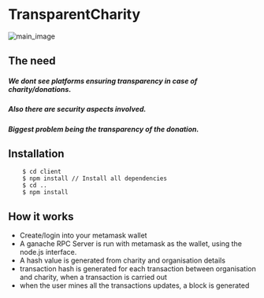 # TransparentCharity

![main_image](https://blog.justgiving.com/wp-content/uploads/2020/09/Transparency-iStock-photo-paid-for_21-1.jpg)

## The need

##### We dont see platforms ensuring transparency in case of charity/donations.
##### Also there are security aspects involved.
##### Biggest problem being the transparency of the donation.

## Installation

``` shell
    $ cd client
    $ npm install // Install all dependencies
    $ cd ..
    $ npm install
```

## How it works

* Create/login into your metamask wallet
* A ganache RPC Server is run with metamask as the wallet, using the node.js interface.
* A hash value is generated from charity and organisation details
* transaction hash is generated for each transaction between organisation and charity, when a transaction is carried out
* when the user mines all the transactions updates, a block is generated